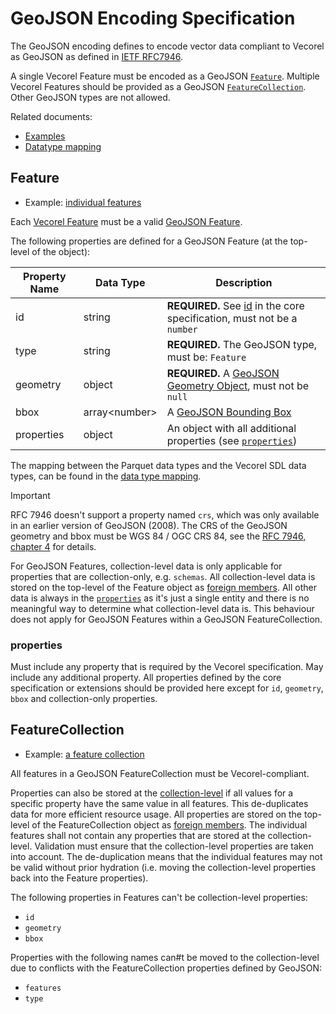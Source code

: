 # GeoJSON Encoding Specification

The GeoJSON encoding defines to encode vector data compliant to Vecorel as
GeoJSON as defined in [IETF RFC7946](https://datatracker.ietf.org/doc/html/rfc7946).

A single Vecorel Feature must be encoded as a GeoJSON [`Feature`](#feature).
Multiple Vecorel Features should be provided as a GeoJSON [`FeatureCollection`](#featurecollection).
Other GeoJSON types are not allowed.

Related documents:

- [Examples](examples/)
- [Datatype mapping](datatypes.md)

## Feature

- Example: [individual features](examples/individual-features/)

Each [Vecorel Feature](../core/README.md) must be a valid
[GeoJSON Feature](https://datatracker.ietf.org/doc/html/rfc7946#section-3.2).

The following properties are defined for a GeoJSON Feature (at the top-level of the object):

| Property Name | Data Type           | Description |
| ------------- | ------------------- | ----------- |
| id            | string              | **REQUIRED.** See [id](../core/README.md#id) in the core specification, must not be a `number` |
| type          | string              | **REQUIRED.** The GeoJSON type, must be: `Feature` |
| geometry      | object              | **REQUIRED.** A [GeoJSON Geometry Object](https://datatracker.ietf.org/doc/html/rfc7946#section-3.1), must not be `null` |
| bbox          | array\<number>      | A [GeoJSON Bounding Box](https://datatracker.ietf.org/doc/html/rfc7946#section-5) |
| properties    | object              | An object with all additional properties (see [`properties`](#properties)) |

The mapping between the Parquet data types and the Vecorel SDL data types, can be found in the
[data type mapping](datatypes.md).

> [!IMPORTANT]  
> RFC 7946 doesn't support a property named `crs`, which was only available in an earlier version of
> GeoJSON (2008).
> The CRS of the GeoJSON geometry and bbox must be WGS 84 / OGC CRS 84,
> see the [RFC 7946, chapter 4](https://datatracker.ietf.org/doc/html/rfc7946#section-4) for details.

For GeoJSON Features, collection-level data is only applicable for properties that are
collection-only, e.g. `schemas`.
All collection-level data is stored on the top-level of the Feature object as
[foreign members](https://datatracker.ietf.org/doc/html/rfc7946#section-6.1).
All other data is always in the [`properties`](#properties) as it's just a single entity and
there is no meaningful way to determine what collection-level data is.
This behaviour does not apply for GeoJSON Features within a GeoJSON FeatureCollection.

### properties

Must include any property that is required by the Vecorel specification.
May include any additional property.
All properties defined by the core specification or extensions should be provided here
except for `id`, `geometry`, `bbox` and collection-only properties.

## FeatureCollection

- Example: [a feature collection](examples/featurecollection/features.json)

All features in a GeoJSON FeatureCollection must be Vecorel-compliant.

Properties can also be stored at the [collection-level](../core/README.md#collection)
if all values for a specific property have the same value in all features.
This de-duplicates data for more efficient resource usage.
All properties are stored on the top-level of the FeatureCollection object as
[foreign members](https://datatracker.ietf.org/doc/html/rfc7946#section-6.1).
The individual features shall not contain any properties that are stored at the collection-level.
Validation must ensure that the collection-level properties are taken into account.
The de-duplication means that the individual features may not be valid without prior hydration
(i.e. moving the collection-level properties back into the Feature properties).

The following properties in Features can't be collection-level properties:

- `id`
- `geometry`
- `bbox`

Properties with the following names can#t be moved to the collection-level due to conflicts with the
FeatureCollection properties defined by GeoJSON:

- `features`
- `type`
